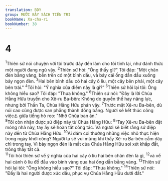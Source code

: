 ```yaml
---
translation: BDY
group: MƯỜI BẢY SÁCH TIÊN TRI
bookName: Xa-cha-ri 
bookNumber: 38
---
```


<div class="title"><h1>4</h1></div>
<span class="verse xa_4_1"><sup>1</sup>Thiên sứ nói chuyện với tôi trước đây đến làm cho tôi tỉnh lại, như đánh thức một người đang ngủ vậy. </span>
<span class="verse xa_4_2"><sup>2</sup>Thiên sứ hỏi: &#34;Ông thấy gì?&#34; Tôi đáp: &#34;Một chân đèn bằng vàng, bên trên có một bình dầu, và bảy cái ống dẫn dầu xuống bảy ngọn đèn. </span>
<span class="verse xa_4_3"><sup>3</sup>Hai bên bình dầu có hai cây ô liu, một cây bên phải, một cây bên trái.&#34; </span>
<span class="verse xa_4_4"><sup>4</sup>Tôi hỏi: &#34;Ý nghĩa của điềm này là gì?” </span>
<span class="verse xa_4_5"><sup>5</sup>Thiên sứ hỏi lại tôi: Ông không hiểu sao? Tôi đáp: &#34;Thưa không.&#34; </span>
<span class="verse xa_4_6"><sup>6</sup>Thiên sứ nói: &#34;Đây là lời Chúa Hằng Hữu truyền cho Xê-ru Ba-bên: Không do quyền thế hay năng lực, nhưng bởi Thần Ta, Chúa Hằng Hữu phán vậy. </span>
<span class="verse xa_4_7"><sup>7</sup>Trước mặt Xê-ru Ba-bên, dù núi cao cũng được san phẳng thành đồng bằng. Người sẽ kết thúc công việc<a href="#" data-toggle="tooltip" data-placement="bottom" title="Nt người sẽ đặt viên đá trên cùng">⚓</a> giữa tiếng hò reo: &#34;Nhờ Chúa ban ân.&#34;<br/></span>
<span class="verse xa_4_8"><sup>8</sup>Tôi còn nhận được sứ điệp này từ Chúa Hằng Hữu: </span>
<span class="verse xa_4_9"><sup>9</sup>“Tay Xê-ru Ba-bên đặt móng nhà này, tay ấy sẽ hoàn tất công tác. Và ngươi sẽ biết rằng sứ điệp này đến từ Chúa Hằng Hữu. </span>
<span class="verse xa_4_10"><sup>10</sup>Ai dám coi thường những việc nhỏ thực hiện trong ngày khởi công? Người ta sẽ vui mừng khi thấy Xê-ru Ba-bên cầm dây chì trong tay. Vì bảy ngọn đèn là mắt của Chúa Hằng Hữu soi xét khắp đất, trông thấy tất cả.<br/></span>
<span class="verse xa_4_11"><sup>11</sup>Tôi hỏi thiên sứ về ý nghĩa của hai cây ô liu hai bên chân đèn là gì, </span>
<span class="verse xa_4_12"><sup>12</sup>và về hai cành ô liu đổ đầu vào bình vàng qua hai ống dẫn bằng vàng. </span>
<span class="verse xa_4_13"><sup>13</sup>Thiên sứ hỏi lại tôi: &#34;Ông không hiểu sao?&#34; Tôi đáp: &#34;Thưa không.&#34; </span>
<span class="verse xa_4_14"><sup>14</sup>Thiên sứ nói: &#34;Đấy là hai người được xức dầu, phục vụ Chúa Hằng Hữu dưới đất.&#34;</span>
